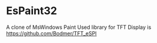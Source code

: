 # EsPaint32
A clone of MsWindows Paint
Used library for TFT Display is https://github.com/Bodmer/TFT_eSPI
